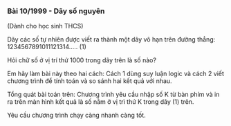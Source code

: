### Bài 10/1999 - Dãy số nguyên 

(Dành cho học sinh THCS)

Dãy các số tự nhiên được viết ra thành một dãy vô hạn trên đường thẳng:
1234567891011121314.....  (1)

Hỏi chữ số ở vị trí thứ 1000 trong dãy trên là số nào?

Em hãy làm bài này theo hai cách: Cách 1 dùng suy luận logic và cách 2 viết chương trình để tính toán và so sánh hai kết quả với nhau.

Tổng quát bài toán trên: Chương trình yêu cầu nhập số K từ bàn phím và in ra trên màn hình kết quả là số nằm ở vị trì thứ K trong dãy (1) trên. 

Yêu cầu chương trình chạy càng nhanh càng tốt.
